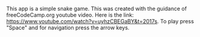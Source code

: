 This app is a simple snake game.
This was created with the guidance of freeCodeCamp.org youtube video. Here is the link: https://www.youtube.com/watch?v=uyhzCBEGaBY&t=2017s.
To play press "Space" and for navigation press the arrow keys.
